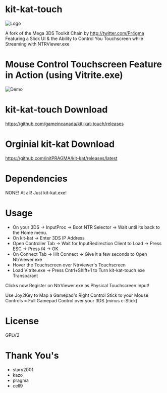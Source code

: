 # kit-kat-touch
![Logo](https://github.com/gameincanada/kit-kat-touch/blob/master/kit-kat-touch%20logo354.png?raw=true)

A fork of the Mega 3DS Toolkit Chain by http://twitter.com/Pr4gma
Featuring a Slick UI & the Ability to Control You Touchscreen while Streaming with NTRViewer.exe

# Mouse Control Touchscreen Feature in Action (using Vitrite.exe)
![Demo](https://github.com/gameincanada/kit-kat/blob/master/kit-kat-touch.gif)

# kit-kat-touch Download
https://github.com/gameincanada/kit-kat-touch/releases

# Orginial kit-kat Download
https://github.com/initPRAGMA/kit-kat/releases/latest

# Dependencies
NONE! At all! Just kit-kat.exe!

# Usage
- On your 3DS -> InputProc -> Boot NTR Selector -> Wait until its back to the Home menu.
- On kit-kat -> Enter 3DS IP Address 
- Open Controller Tab -> Wait for InputRedirection Client to Load -> Press ESC -> Press f4 -> OK
- On Connect Tab -> Hit Connect -> Give it a few seconds to Open NtrViewer.exe
- Hover the Touchscreen over Ntrviewer's Touchscreen
- Load Vitrite.exe -> Press Cntrl+Shift+1 to Turn kit-kat-touch.exe Transparant

Clicks now Register on NtrViewer.exe as Physical Touchscreen Input!

Use Joy2Key to Map a Gamepad's Right Control Stick to your Mouse Controls = Full Gamepad Control over your 3DS (minus c-Stick)

# License
GPLV2

# Thank You's
- stary2001
- kazo
- pragma
- cell9

